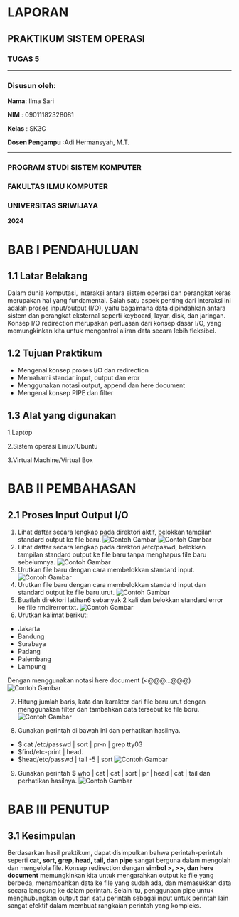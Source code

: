 # LAPORAN
## PRAKTIKUM SISTEM OPERASI
### TUGAS 5

---

### Disusun oleh:
**Nama**: Ilma Sari

**NIM** : 09011182328081

**Kelas** : SK3C

**Dosen Pengampu** :Adi Hermansyah, M.T.

---

### PROGRAM STUDI SISTEM KOMPUTER 
### FAKULTAS ILMU KOMPUTER 
### UNIVERSITAS SRIWIJAYA
**2024**

# BAB I PENDAHULUAN
## 1.1 Latar Belakang
Dalam dunia komputasi, interaksi antara sistem operasi dan perangkat keras merupakan hal yang fundamental. Salah satu aspek penting dari interaksi ini adalah proses input/output (I/O), yaitu bagaimana data dipindahkan antara sistem dan perangkat eksternal seperti keyboard, layar, disk, dan jaringan. Konsep I/O redirection merupakan perluasan dari konsep dasar I/O, yang memungkinkan kita untuk mengontrol aliran data secara lebih fleksibel.

## 1.2 Tujuan Praktikum 
- Mengenal konsep proses I/O dan redirection
- Memahami standar input, output dan eror
- Menggunakan notasi output, append dan here document
- Mengenal konsep PIPE dan filter

## 1.3 Alat yang digunakan 
1.Laptop

2.Sistem operasi Linux/Ubuntu

3.Virtual Machine/Virtual Box

# BAB II PEMBAHASAN
## 2.1 Proses Input Output I/O
1. Lihat daftar secara lengkap pada direktori aktif, belokkan tampilan standard output ke file baru.
![Contoh Gambar](https://github.com/ilmasari02/Ilma-sari-09011182328081-SK3C-Praktikum-SO/blob/main/Sistem%20Operasi/praktikum5%20(1).png)
![Contoh Gambar](https://github.com/ilmasari02/Ilma-sari-09011182328081-SK3C-Praktikum-SO/blob/main/Sistem%20Operasi/praktikum5%20(1.1).png)
2. Lihat daftar secara lengkap pada direktori /etc/paswd, belokkan tampilan standard output ke file baru tanpa menghapus file baru sebelumnya.
![Contoh Gambar](https://github.com/ilmasari02/Ilma-sari-09011182328081-SK3C-Praktikum-SO/blob/main/Sistem%20Operasi/praktikum5%20(2).png)
3. Urutkan file baru dengan cara membelokkan standard input.
![Contoh Gambar](https://github.com/ilmasari02/Ilma-sari-09011182328081-SK3C-Praktikum-SO/blob/main/Sistem%20Operasi/praktikum5%20(3).png)
4. Urutkan file baru dengan cara membelokkan standard input dan standard output ke file baru.urut.
![Contoh Gambar](https://github.com/ilmasari02/Ilma-sari-09011182328081-SK3C-Praktikum-SO/blob/main/Sistem%20Operasi/praktikum5%20(4).png)
5. Buatlah direktori latihan6 sebanyak 2 kali dan belokkan standard error ke file rmdirerror.txt.
![Contoh Gambar](https://github.com/ilmasari02/Ilma-sari-09011182328081-SK3C-Praktikum-SO/blob/main/Sistem%20Operasi/praktikum5%20(5).png)
6. Urutkan kalimat berikut:
- Jakarta
- Bandung
- Surabaya
- Padang
- Palembang
- Lampung

Dengan menggunakan notasi here document (<@@@...@@@)
![Contoh Gambar](https://github.com/ilmasari02/Ilma-sari-09011182328081-SK3C-Praktikum-SO/blob/main/Sistem%20Operasi/praktikum5%20(6).png)

7. Hitung jumlah baris, kata dan karakter dari file baru.urut dengan menggunakan filter dan tambahkan data tersebut ke file boru.
![Contoh Gambar](https://github.com/ilmasari02/Ilma-sari-09011182328081-SK3C-Praktikum-SO/blob/main/Sistem%20Operasi/praktikum5%20(7).png)

8. Gunakan perintah di bawah ini dan perhatikan hasilnya.
- $ cat /etc/passwd | sort | pr-n | grep tty03
- $find/etc-print | head.
- $head/etc/passwd | tail -5 | sort
![Contoh Gambar](https://github.com/ilmasari02/Ilma-sari-09011182328081-SK3C-Praktikum-SO/blob/main/Sistem%20Operasi/praktikum5%20(8).png)

9. Gunakan perintah $ who | cat | cat | sort | pr | head | cat | tail dan perhatikan hasilnya.
![Contoh Gambar](https://github.com/ilmasari02/Ilma-sari-09011182328081-SK3C-Praktikum-SO/blob/main/Sistem%20Operasi/praktikum5%20(9).png)

# BAB III PENUTUP 
## 3.1 Kesimpulan
Berdasarkan hasil praktikum, dapat disimpulkan bahwa perintah-perintah seperti **cat, sort, grep, head, tail, dan pipe** sangat berguna dalam mengolah dan mengelola file. Konsep redirection dengan **simbol >, >>, dan here document** memungkinkan kita untuk mengarahkan output ke file yang berbeda, menambahkan data ke file yang sudah ada, dan memasukkan data secara langsung ke dalam perintah. Selain itu, penggunaan pipe untuk menghubungkan output dari satu perintah sebagai input untuk perintah lain sangat efektif dalam membuat rangkaian perintah yang kompleks.
